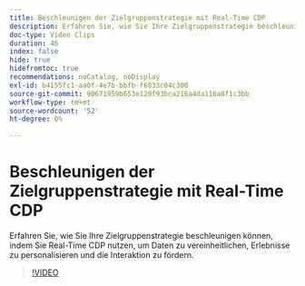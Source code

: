 ```yaml
---
title: Beschleunigen der Zielgruppenstrategie mit Real-Time CDP
description: Erfahren Sie, wie Sie Ihre Zielgruppenstrategie beschleunigen können, indem Sie Real-Time CDP nutzen, um Daten zu vereinheitlichen, Erlebnisse zu personalisieren und die Interaktion zu fördern.
doc-type: Video Clips
duration: 46
index: false
hide: true
hidefromtoc: true
recommendations: noCatalog, noDisplay
exl-id: b4155fc1-aa0f-4e7b-bbfb-f6833c04c300
source-git-commit: 90671959b653e120f93bca216a4da116a8f1c3bb
workflow-type: tm+mt
source-wordcount: '52'
ht-degree: 0%

---
```


# Beschleunigen der Zielgruppenstrategie mit Real-Time CDP

Erfahren Sie, wie Sie Ihre Zielgruppenstrategie beschleunigen können, indem Sie Real-Time CDP nutzen, um Daten zu vereinheitlichen, Erlebnisse zu personalisieren und die Interaktion zu fördern.

<!-- 62_S508_3442517_45_accelerating-your-audience-strategy-with-realtime-cdp -->
>[!VIDEO](https://video.tv.adobe.com/v/3458220/?learn=on&enablevpops=true)
